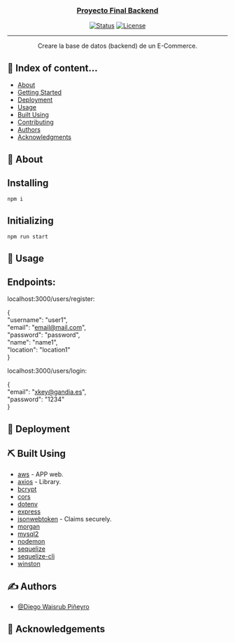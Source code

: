 <p align="center">
  <a href="" rel="">
</p>

<h3 align="center">Proyecto Final Backend</h3>

<div align="center">

[![Status](https://img.shields.io/badge/status-active-success.svg)]()
[![License](https://img.shields.io/badge/license-MIT-blue.svg)](/LICENSE)

</div>

---

<p align="center"> Creare la base de datos (backend) de un E-Commerce.
    <br>
</p>

## 📝 Index of content...

- [About](#about)
- [Getting Started](#getting_started)
- [Deployment](#deployment)
- [Usage](#usage)
- [Built Using](#built_using)
- [Contributing](../CONTRIBUTING.md)
- [Authors](#authors)
- [Acknowledgments](#acknowledgement)

## 🧐 About <a name = "about"></a>


## Installing
```
npm i
```
## Initializing
```
npm run start
```

## 🎈 Usage <a name="usage"></a>

## Endpoints:

localhost:3000/users/register:
  <br>

{
  <br>
  "username": "user1",<br>
  "email": "email@mail.com",<br>
  "password": "password",<br>
  "name": "name1",<br>
  "location": "location1"<br>
}

localhost:3000/users/login:

{
  <br>
  "email": "xkey@gandia.es",<br>
  "password": "1234"<br>
}

## 🚀 Deployment <a name = "deployment"></a>

## ⛏️ Built Using <a name = "built_using"></a>

- [aws](https://aws.amazon.com/es/) - APP web.
- [axios](https://axios-http.com) - Library.
- [bcrypt]()
- [cors]()
- [dotenv]()
- [express]()
- [jsonwebtoken](https://jwt.io/) - Claims securely.
- [morgan]()
- [mysql2]()
- [nodemon]()
- [sequelize]()
- [sequelize-cli]()
- [winston]()

## ✍️ Authors <a name = "authors"></a>

- [@Diego Waisrub Piñeyro](https://github.com/Di3LuX)

## 🎉 Acknowledgements <a name = "acknowledgement"></a>


